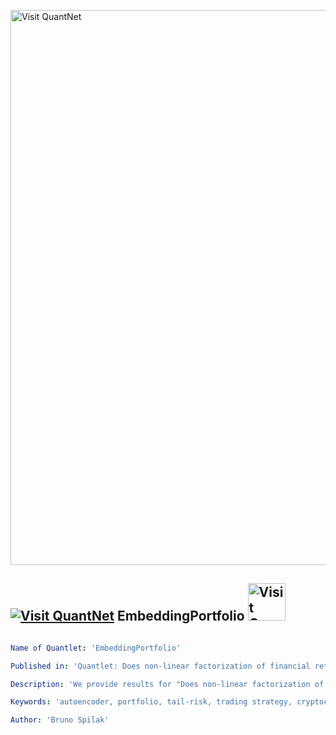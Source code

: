 [<img src="https://github.com/QuantLet/Styleguide-and-FAQ/blob/master/pictures/banner.png" width="888" alt="Visit QuantNet">](http://quantlet.de/)

## [<img src="https://github.com/QuantLet/Styleguide-and-FAQ/blob/master/pictures/qloqo.png" alt="Visit QuantNet">](http://quantlet.de/) **EmbeddingPortfolio** [<img src="https://github.com/QuantLet/Styleguide-and-FAQ/blob/master/pictures/QN2.png" width="60" alt="Visit QuantNet 2.0">](http://quantlet.de/)

```yaml

Name of Quantlet: 'EmbeddingPortfolio'

Published in: 'Quantlet: Does non-linear factorization of financial returns help build better portfolio?'

Description: 'We provide results for "Does non-linear factorization of financial returns help build better portfolio?", Spilak, WK Härdle (2022). Please refer to README2.md for a detailed description on how to use the code.'

Keywords: 'autoencoder, portfolio, tail-risk, trading strategy, cryptocurrency, deep learning, machine learning, econometrics'

Author: 'Bruno Spilak'
```
